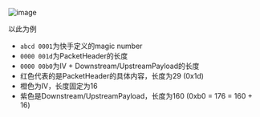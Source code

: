 ![image](https://user-images.githubusercontent.com/6392170/187136698-3f92ad37-a79e-49fe-a25c-678adadd1cef.png)

以此为例
* `abcd 0001`为快手定义的magic number
* `0000 001d`为PacketHeader的长度
* `0000 00b0`为IV + Downstream/UpstreamPayload的长度
* 红色代表的是PacketHeader的具体内容，长度为29 (0x1d)
* 橙色为IV，长度固定为16
* 紫色是Downstream/UpstreamPayload，长度为160 (0xb0 = 176 = 160 + 16)
